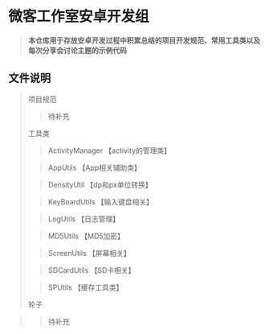 # 微客工作室安卓开发组

> **本仓库用于存放安卓开发过程中积累总结的项目开发规范、常用工具类以及每次分享会讨论主题的示例代码**

## 文件说明

> 项目规范
>
> > 待补充
>
> 工具类
> 
> > ActivityManager     【activity的管理类】
> 
> > AppUtils            【App相关辅助类】
> 
> > DensityUtil         【dp和px单位转换】
> 
> > KeyBoardUtils       【输入键盘相关】      
> 
> > LogUtils            【日志管理】
> 
> > MD5Utils            【MD5加密】
> 
> > ScreenUtils         【屏幕相关】
> 
> > SDCardUtils         【SD卡相关】
>    
> > SPUtils             【缓存工具类】
> 
> 轮子

> >待补充